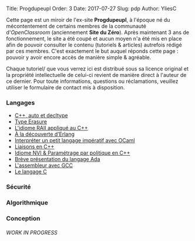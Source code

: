 Title: Progdupeupl
Order: 3
Date: 2017-07-27
Slug: pdp
Author: YliesC

Cette page est un miroir de l'ex-site **Progdupeupl**, à l'époque né du mécontentement de certains membres de la communauté d'*OpenClassroom* (anciennement **Site du Zéro**). Après maintenant 3 ans de fonctionnement, le site a été coupé et aucun moyen n'a été mis en place afin de pouvoir consulter le contenu (tutoriels & articles) autrefois rédigé par ces membres.
C'est exactement le but auquel réponds cette page : pouvoir y avoir encore accès de manière simple & agréable.

Chaque tutoriel/ que vous verrez ici est distribué sous sa licence original et la propriété intellectuelle de celui-ci revient de manière direct à l'auteur de ce dernier. Pour toute informations, questions ou réclamations, veuillez utiliser le formulaire de contact mis à disposition.

### Langages

  * [C++, auto et decltype](langage/c-auto-et-decltype)
  * [Type Erasure](langage/type-erasure)
  * [L'idiome RAII appliqué au C++](langage/lidiome-raii-applique-au-c)
  * [À la découverte d’Erlang](langage/a-la-decouverte-derlang)
  * [Interpréter un petit langage impératif avec OCaml](langage/interpreter-un-petit-langage-imperatif-avec-ocaml)
  * [Liaisons en C++](langage/liaisons-en-c)
  * [Idiome NVI & Paramétrage par politique en C++](langage/idiome-nvi-parametrage-par-politique-en-c)
  * [Brève présentation du langage Ada](langage/breve-presentation-du-langage-ada)
  * [L'assembleur avec GCC](langage/lassembleur-avec-gcc)
  * [Le langage C](langage/le-langage-c)

### Sécurité


### Algorithmique


### Conception


###### WORK IN PROGRESS
